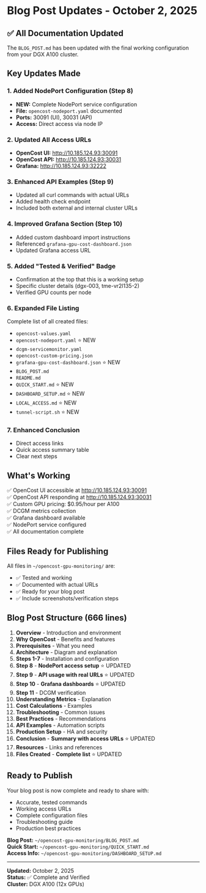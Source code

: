 # Blog Post Updates - October 2, 2025

## ✅ All Documentation Updated

The `BLOG_POST.md` has been updated with the final working configuration from your DGX A100 cluster.

## Key Updates Made

### 1. Added NodePort Configuration (Step 8)
- **NEW:** Complete NodePort service configuration
- **File:** `opencost-nodeport.yaml` documented
- **Ports:** 30091 (UI), 30031 (API)
- **Access:** Direct access via node IP

### 2. Updated All Access URLs
- **OpenCost UI:** http://10.185.124.93:30091
- **OpenCost API:** http://10.185.124.93:30031
- **Grafana:** http://10.185.124.93:32222

### 3. Enhanced API Examples (Step 9)
- Updated all curl commands with actual URLs
- Added health check endpoint
- Included both external and internal cluster URLs

### 4. Improved Grafana Section (Step 10)
- Added custom dashboard import instructions
- Referenced `grafana-gpu-cost-dashboard.json`
- Updated Grafana access URL

### 5. Added "Tested & Verified" Badge
- Confirmation at the top that this is a working setup
- Specific cluster details (dgx-003, tme-vr2l135-2)
- Verified GPU counts per node

### 6. Expanded File Listing
Complete list of all created files:
- `opencost-values.yaml`
- `opencost-nodeport.yaml` ⭐ NEW
- `dcgm-servicemonitor.yaml`
- `opencost-custom-pricing.json`
- `grafana-gpu-cost-dashboard.json` ⭐ NEW
- `BLOG_POST.md`
- `README.md`
- `QUICK_START.md` ⭐ NEW
- `DASHBOARD_SETUP.md` ⭐ NEW
- `LOCAL_ACCESS.md` ⭐ NEW
- `tunnel-script.sh` ⭐ NEW

### 7. Enhanced Conclusion
- Direct access links
- Quick access summary table
- Clear next steps

## What's Working

✅ OpenCost UI accessible at http://10.185.124.93:30091  
✅ OpenCost API responding at http://10.185.124.93:30031  
✅ Custom GPU pricing: $0.95/hour per A100  
✅ DCGM metrics collection  
✅ Grafana dashboard available  
✅ NodePort service configured  
✅ All documentation complete  

## Files Ready for Publishing

All files in `~/opencost-gpu-monitoring/` are:
- ✅ Tested and working
- ✅ Documented with actual URLs
- ✅ Ready for your blog post
- ✅ Include screenshots/verification steps

## Blog Post Structure (666 lines)

1. **Overview** - Introduction and environment
2. **Why OpenCost** - Benefits and features
3. **Prerequisites** - What you need
4. **Architecture** - Diagram and explanation
5. **Steps 1-7** - Installation and configuration
6. **Step 8** - **NodePort access setup** ⭐ UPDATED
7. **Step 9** - **API usage with real URLs** ⭐ UPDATED
8. **Step 10** - **Grafana dashboards** ⭐ UPDATED
9. **Step 11** - DCGM verification
10. **Understanding Metrics** - Explanation
11. **Cost Calculations** - Examples
12. **Troubleshooting** - Common issues
13. **Best Practices** - Recommendations
14. **API Examples** - Automation scripts
15. **Production Setup** - HA and security
16. **Conclusion** - **Summary with access URLs** ⭐ UPDATED
17. **Resources** - Links and references
18. **Files Created** - **Complete list** ⭐ UPDATED

## Ready to Publish

Your blog post is now complete and ready to share with:
- Accurate, tested commands
- Working access URLs
- Complete configuration files
- Troubleshooting guide
- Production best practices

**Blog Post:** `~/opencost-gpu-monitoring/BLOG_POST.md`  
**Quick Start:** `~/opencost-gpu-monitoring/QUICK_START.md`  
**Access Info:** `~/opencost-gpu-monitoring/DASHBOARD_SETUP.md`

---

**Updated:** October 2, 2025  
**Status:** ✅ Complete and Verified  
**Cluster:** DGX A100 (12x GPUs)


